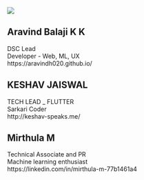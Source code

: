 <img src="https://github.com/dsc-srmrmp/dsc-srmrmp.github.io/blob/master/assets/DSC%20SRM%20IST,%20Ramapuram%20Campus%20Logo%20x1.png?raw=true">

<h2>Aravind Balaji K K</h2> 
<p> DSC Lead <br> Developer - Web, ML, UX <br> https://aravindh020.github.io/ </p>


<h2>KESHAV JAISWAL</h2> 
<p> TECH LEAD _ FLUTTER<br> Sarkari Coder<br> http://keshav-speaks.me/ </p>

<h2>Mirthula M</h2> 
<p> Technical Associate and PR <br> Machine learning enthusiast <br> https://linkedin.com/in/mirthula-m-77b1461a4 </p>


